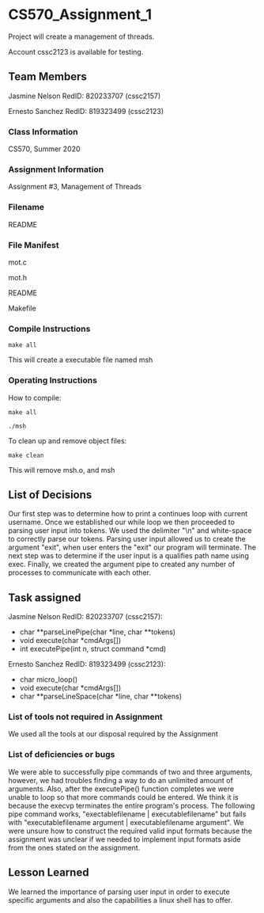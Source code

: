 # CS570_Assignment_1

Project will create a management of threads.

Account cssc2123 is available for testing.

## Team Members

Jasmine Nelson RedID: 820233707 (cssc2157)

Ernesto Sanchez RedID: 819323499 (cssc2123)

### Class Information

CS570, Summer 2020

### Assignment Information

Assignment #3, Management of Threads

### Filename

README

### File Manifest

mot.c

mot.h

README

Makefile

### Compile Instructions

```
make all
```

This will create a executable file named msh


### Operating Instructions

How to compile:

```
make all

./msh

```

To clean up and remove object files:

```
make clean

```

This will remove msh.o, and msh


## List of Decisions

Our first step was to determine how to print a continues loop with current username. Once we established our while loop we
then proceeded to parsing user input into tokens. We used the delimiter "\n" and white-space to correctly parse our tokens.
Parsing user input allowed us to create the argument "exit", when user enters the "exit" our program will terminate. The next step
was to determine if the user input is a qualifies path name using exec. Finally, we created the argument pipe to created any number of processes
to communicate with each other.

## Task assigned

Jasmine Nelson RedID: 820233707 (cssc2157):
- char **parseLinePipe(char *line, char **tokens)
- void execute(char *cmdArgs[])
- int executePipe(int n, struct command *cmd)

Ernesto Sanchez RedID: 819323499 (cssc2123):
- char micro_loop()
- void execute(char *cmdArgs[])
- char **parseLineSpace(char *line, char **tokens)


### List of tools not required in Assignment

We used all the tools at our disposal required by the Assignment

### List of deficiencies or bugs

We were able to successfully pipe commands of two and three arguments, however, we had troubles finding a way to do an unlimited amount of arguments.
Also, after the executePipe() function completes we were unable to loop so that more commands could be entered. We think it is because the execvp terminates
the entire program's process. The following pipe command works, "exectablefilename | executablefilename" but fails with "executablefilename argument | executablefilename argument".
We were unsure how to construct the required valid input formats because the assignment was unclear if we needed to implement input formats aside from the ones stated on the assignment.

## Lesson Learned

We learned the importance of parsing user input in order to execute specific arguments and also the capabilities a linux shell has to offer.

